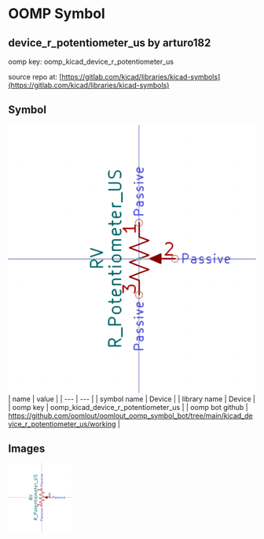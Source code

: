 # OOMP Symbol  
## device_r_potentiometer_us  by arturo182  
  
oomp key: oomp_kicad_device_r_potentiometer_us  
  
source repo at: [https://gitlab.com/kicad/libraries/kicad-symbols](https://gitlab.com/kicad/libraries/kicad-symbols)  
## Symbol  
  
[![working.png](working_600.png)](working.png)  
| name | value | 
| --- | --- | 
| symbol name | Device | 
| library name | Device | 
| oomp key | oomp_kicad_device_r_potentiometer_us | 
| oomp bot github | https://github.com/oomlout/oomlout_oomp_symbol_bot/tree/main/kicad_device_r_potentiometer_us/working | 
## Images  
  
[![working.png](working_140.png)](working.png)  
